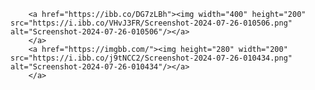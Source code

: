         <a href="https://ibb.co/DG7zLBh"><img width="400" height="200" src="https://i.ibb.co/VHvJ3FR/Screenshot-2024-07-26-010506.png" alt="Screenshot-2024-07-26-010506"/></a>
        </a>
        <a href="https://imgbb.com/"><img height="280" width="200" src="https://i.ibb.co/j9tNCC2/Screenshot-2024-07-26-010434.png" alt="Screenshot-2024-07-26-010434"/></a>
        </a>